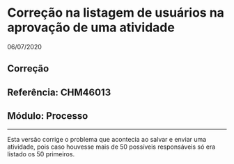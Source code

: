 # Correção na listagem de usuários na aprovação de uma atividade
06/07/2020
## Correção
## Referência: CHM46013
## Módulo: Processo
***

Esta versão corrige o problema que acontecia ao salvar e enviar uma atividade, pois caso houvesse mais de 50 possíveis responsáveis só era listado os 50 primeiros.